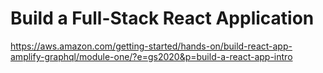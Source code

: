 # Build a Full-Stack React Application
https://aws.amazon.com/getting-started/hands-on/build-react-app-amplify-graphql/module-one/?e=gs2020&p=build-a-react-app-intro